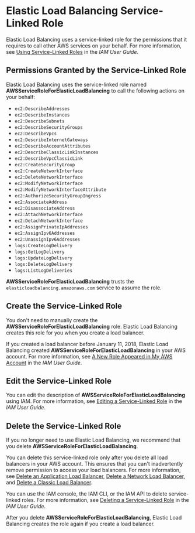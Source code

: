 # Elastic Load Balancing Service\-Linked Role<a name="elb-service-linked-roles"></a>

Elastic Load Balancing uses a service\-linked role for the permissions that it requires to call other AWS services on your behalf\. For more information, see [Using Service\-Linked Roles](http://docs.aws.amazon.com/IAM/latest/UserGuide/using-service-linked-roles.html) in the *IAM User Guide*\.

## Permissions Granted by the Service\-Linked Role<a name="service-linked-role-permissions"></a>

Elastic Load Balancing uses the service\-linked role named **AWSServiceRoleForElasticLoadBalancing** to call the following actions on your behalf:
+ `ec2:DescribeAddresses`
+ `ec2:DescribeInstances`
+ `ec2:DescribeSubnets`
+ `ec2:DescribeSecurityGroups`
+ `ec2:DescribeVpcs`
+ `ec2:DescribeInternetGateways`
+ `ec2:DescribeAccountAttributes`
+ `ec2:DescribeClassicLinkInstances`
+ `ec2:DescribeVpcClassicLink`
+ `ec2:CreateSecurityGroup`
+ `ec2:CreateNetworkInterface`
+ `ec2:DeleteNetworkInterface`
+ `ec2:ModifyNetworkInterface`
+ `ec2:ModifyNetworkInterfaceAttribute`
+ `ec2:AuthorizeSecurityGroupIngress`
+ `ec2:AssociateAddress`
+ `ec2:DisassociateAddress`
+ `ec2:AttachNetworkInterface`
+ `ec2:DetachNetworkInterface`
+ `ec2:AssignPrivateIpAddresses`
+ `ec2:AssignIpv6Addresses`
+ `ec2:UnassignIpv6Addresses`
+ `logs:CreateLogDelivery`
+ `logs:GetLogDelivery`
+ `logs:UpdateLogDelivery`
+ `logs:DeleteLogDelivery`
+ `logs:ListLogDeliveries`

**AWSServiceRoleForElasticLoadBalancing** trusts the `elasticloadbalancing.amazonaws.com` service to assume the role\.

## Create the Service\-Linked Role<a name="create-service-linked-role"></a>

You don't need to manually create the **AWSServiceRoleForElasticLoadBalancing** role\. Elastic Load Balancing creates this role for you when you create a load balancer\.

If you created a load balancer before January 11, 2018, Elastic Load Balancing created **AWSServiceRoleForElasticLoadBalancing** in your AWS account\. For more information, see [A New Role Appeared in My AWS Account](http://docs.aws.amazon.com/IAM/latest/UserGuide/troubleshoot_roles.html#troubleshoot_roles_new-role-appeared) in the *IAM User Guide*\.

## Edit the Service\-Linked Role<a name="edit-service-linked-role"></a>

You can edit the description of **AWSServiceRoleForElasticLoadBalancing** using IAM\. For more information, see [Editing a Service\-Linked Role](http://docs.aws.amazon.com/IAM/latest/UserGuide/using-service-linked-roles.html#edit-service-linked-role) in the *IAM User Guide*\.

## Delete the Service\-Linked Role<a name="delete-service-linked-role"></a>

If you no longer need to use Elastic Load Balancing, we recommend that you delete **AWSServiceRoleForElasticLoadBalancing**\.

You can delete this service\-linked role only after you delete all load balancers in your AWS account\. This ensures that you can't inadvertently remove permission to access your load balancers\. For more information, see [Delete an Application Load Balancer](http://docs.aws.amazon.com/elasticloadbalancing/latest/application/load-balancer-delete.html), [Delete a Network Load Balancer](http://docs.aws.amazon.com/elasticloadbalancing/latest/network/load-balancer-delete.html), and [Delete a Classic Load Balancer](http://docs.aws.amazon.com/elasticloadbalancing/latest/classic/elb-getting-started.html#delete-load-balancer)\.

You can use the IAM console, the IAM CLI, or the IAM API to delete service\-linked roles\. For more information, see [Deleting a Service\-Linked Role](http://docs.aws.amazon.com/IAM/latest/UserGuide/using-service-linked-roles.html#delete-service-linked-role) in the *IAM User Guide*\.

After you delete **AWSServiceRoleForElasticLoadBalancing**, Elastic Load Balancing creates the role again if you create a load balancer\.